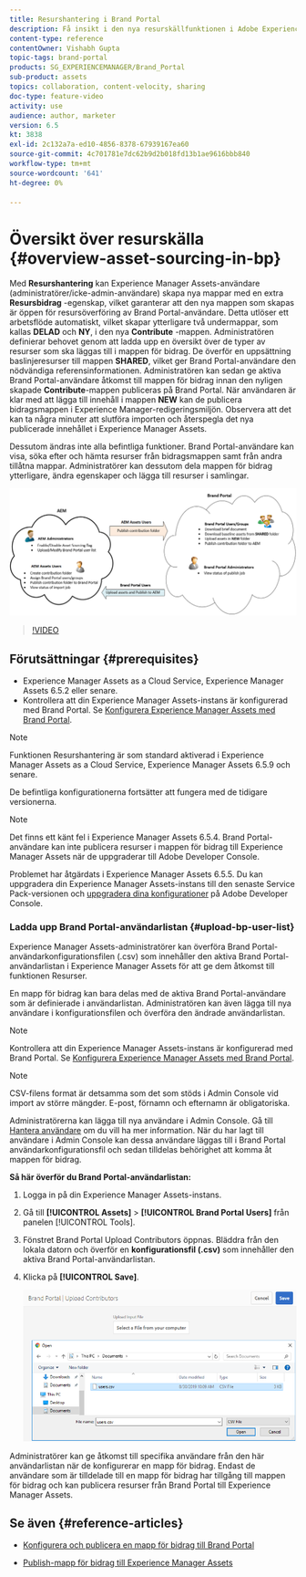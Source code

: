 ```yaml
---
title: Resurshantering i Brand Portal
description: Få insikt i den nya resurskällfunktionen i Adobe Experience Manager Assets Brand Portal.
content-type: reference
contentOwner: Vishabh Gupta
topic-tags: brand-portal
products: SG_EXPERIENCEMANAGER/Brand_Portal
sub-product: assets
topics: collaboration, content-velocity, sharing
doc-type: feature-video
activity: use
audience: author, marketer
version: 6.5
kt: 3838
exl-id: 2c132a7a-ed10-4856-8378-67939167ea60
source-git-commit: 4c701781e7dc62b9d2b018fd13b1ae9616bbb840
workflow-type: tm+mt
source-wordcount: '641'
ht-degree: 0%

---
```


# Översikt över resurskälla {#overview-asset-sourcing-in-bp}

Med **Resurshantering** kan Experience Manager Assets-användare (administratörer/icke-admin-användare) skapa nya mappar med en extra **Resursbidrag** -egenskap, vilket garanterar att den nya mappen som skapas är öppen för resursöverföring av Brand Portal-användare. Detta utlöser ett arbetsflöde automatiskt, vilket skapar ytterligare två undermappar, som kallas **DELAD** och **NY**, i den nya **Contribute** -mappen. Administratören definierar behovet genom att ladda upp en översikt över de typer av resurser som ska läggas till i mappen för bidrag. De överför en uppsättning baslinjeresurser till mappen **SHARED**, vilket ger Brand Portal-användare den nödvändiga referensinformationen. Administratören kan sedan ge aktiva Brand Portal-användare åtkomst till mappen för bidrag innan den nyligen skapade **Contribute**-mappen publiceras på Brand Portal. När användaren är klar med att lägga till innehåll i mappen **NEW** kan de publicera bidragsmappen i Experience Manager-redigeringsmiljön. Observera att det kan ta några minuter att slutföra importen och återspegla det nya publicerade innehållet i Experience Manager Assets.

Dessutom ändras inte alla befintliga funktioner. Brand Portal-användare kan visa, söka efter och hämta resurser från bidragsmappen samt från andra tillåtna mappar. Administratörer kan dessutom dela mappen för bidrag ytterligare, ändra egenskaper och lägga till resurser i samlingar.

![Brand Portal Resurser](assets/asset-sourcing.png)

>[!VIDEO](https://video.tv.adobe.com/v/29365/?quality=12)

## Förutsättningar {#prerequisites}

* Experience Manager Assets as a Cloud Service, Experience Manager Assets 6.5.2 eller senare.
* Kontrollera att din Experience Manager Assets-instans är konfigurerad med Brand Portal. Se [Konfigurera Experience Manager Assets med Brand Portal](../using/configure-aem-assets-with-brand-portal.md).

<!--
* Ensure that your Brand Portal tenant is configured with one AEM Assets author instance.
-->

>[!NOTE]
>
>Funktionen Resurshantering är som standard aktiverad i Experience Manager Assets as a Cloud Service, Experience Manager Assets 6.5.9 och senare.
>
>De befintliga konfigurationerna fortsätter att fungera med de tidigare versionerna.

>[!NOTE]
>
>Det finns ett känt fel i Experience Manager Assets 6.5.4. Brand Portal-användare kan inte publicera resurser i mappen för bidrag till Experience Manager Assets när de uppgraderar till Adobe Developer Console.
>
>Problemet har åtgärdats i Experience Manager Assets 6.5.5. Du kan uppgradera din Experience Manager Assets-instans till den senaste Service Pack-versionen och [uppgradera dina konfigurationer](https://experienceleague.adobe.com/en/docs/experience-manager-65/content/assets/brandportal/configure-aem-assets-with-brand-portal#upgrade-integration-65) på Adobe Developer Console.

<!--

>For immediate fix on AEM 6.5.4, it is recommended to [download the hotfix](https://www.adobeaemcloud.com/content/marketplace/marketplaceProxy.html?packagePath=/content/companies/public/adobe/packages/cq650/hotfix/cq-6.5.0-hotfix-33041) and install on your author instance.
-->

<!--
## Configure Asset Sourcing {#configure-asset-sourcing}

**Asset Sourcing** is configured from within the AEM Assets author instance. The administrators can enable the Asset Sourcing feature flag configuration from the **AEM Web Console Configuration** and upload the active Brand Portal users list in **AEM Assets**.

>[!NOTE]
>
>Asset Sourcing is by default enabled on AEM Assets as a Cloud Service. The AEM administrator can directly upload the active Brand Portal users to allow them access to the Asset Sourcing feature.

>[!NOTE]
>
>Before you begin with the configuration, ensure that your AEM Assets instance is configured with Brand Portal. See, [Configure AEM Assets with Brand Portal](../using/configure-aem-assets-with-brand-portal.md). 

The following video demonstrates, how to configure Asset Sourcing on your AEM Assets author instance:

>[!VIDEO](https://video.tv.adobe.com/v/29771)
-->

<!--
### Enable Asset Sourcing {#enable-asset-sourcing}

AEM administrators can enable the Asset Sourcing feature flag from within the AEM Web Console Configuration (a.k.a Configuration Manager).

>[!NOTE]
>
>This step is not applicable for AEM Assets as a Cloud Service.


**To enable Asset Sourcing:**
1. Log in to your AEM Assets author instance and open Configuration Manager. 
Default URL: http:// localhost:4502/system/console/configMgr.
1. Search using the keyword **Asset Sourcing** to locate **[!UICONTROL Asset Sourcing Feature Flag Config]**.
1. Click **[!UICONTROL Asset Sourcing Feature Flag Config]** to open the configuration window.
1. Select the **[!UICONTROL feature.flag.active.status]** check box.
1. Click **[!UICONTROL Save]**.

![](assets/enable-asset-sourcing.png)
-->


### Ladda upp Brand Portal-användarlistan {#upload-bp-user-list}

Experience Manager Assets-administratörer kan överföra Brand Portal-användarkonfigurationsfilen (.csv) som innehåller den aktiva Brand Portal-användarlistan i Experience Manager Assets för att ge dem åtkomst till funktionen Resurser.

En mapp för bidrag kan bara delas med de aktiva Brand Portal-användare som är definierade i användarlistan. Administratören kan även lägga till nya användare i konfigurationsfilen och överföra den ändrade användarlistan.

>[!NOTE]
>
>Kontrollera att din Experience Manager Assets-instans är konfigurerad med Brand Portal. Se [Konfigurera Experience Manager Assets med Brand Portal](../using/configure-aem-assets-with-brand-portal.md).

>[!NOTE]
>
>CSV-filens format är detsamma som det som stöds i Admin Console vid import av större mängder. E-post, förnamn och efternamn är obligatoriska.

Administratörerna kan lägga till nya användare i Admin Console. Gå till [Hantera användare](brand-portal-adding-users.md) om du vill ha mer information. När du har lagt till användare i Admin Console kan dessa användare läggas till i Brand Portal användarkonfigurationsfil och sedan tilldelas behörighet att komma åt mappen för bidrag.

**Så här överför du Brand Portal-användarlistan:**

1. Logga in på din Experience Manager Assets-instans.
1. Gå till **[!UICONTROL Assets]** > **[!UICONTROL Brand Portal Users]** från panelen [!UICONTROL Tools].

1. Fönstret Brand Portal Upload Contributors öppnas.
Bläddra från den lokala datorn och överför en **konfigurationsfil (.csv)** som innehåller den aktiva Brand Portal-användarlistan.
1. Klicka på **[!UICONTROL Save]**.

   ![](assets/upload-user-list2.png)


Administratörer kan ge åtkomst till specifika användare från den här användarlistan när de konfigurerar en mapp för bidrag. Endast de användare som är tilldelade till en mapp för bidrag har tillgång till mappen för bidrag och kan publicera resurser från Brand Portal till Experience Manager Assets.

## Se även {#reference-articles}

* [Konfigurera och publicera en mapp för bidrag till Brand Portal](brand-portal-publish-contribution-folder-to-brand-portal.md)

* [Publish-mapp för bidrag till Experience Manager Assets](brand-portal-publish-contribution-folder-to-aem-assets.md)
